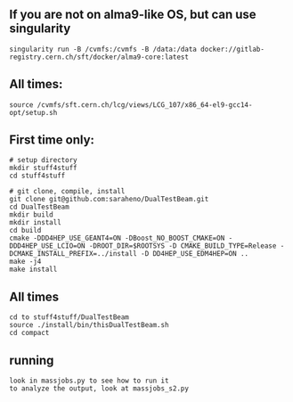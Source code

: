 ## If you are not on alma9-like OS, but can use singularity
```
singularity run -B /cvmfs:/cvmfs -B /data:/data docker://gitlab-registry.cern.ch/sft/docker/alma9-core:latest
```

## All times:
```
source /cvmfs/sft.cern.ch/lcg/views/LCG_107/x86_64-el9-gcc14-opt/setup.sh
```

## First time only:
```
# setup directory
mkdir stuff4stuff
cd stuff4stuff

# git clone, compile, install
git clone git@github.com:saraheno/DualTestBeam.git
cd DualTestBeam
mkdir build
mkdir install
cd build
cmake -DDD4HEP_USE_GEANT4=ON -DBoost_NO_BOOST_CMAKE=ON -DDD4HEP_USE_LCIO=ON -DROOT_DIR=$ROOTSYS -D CMAKE_BUILD_TYPE=Release -DCMAKE_INSTALL_PREFIX=../install -D DD4HEP_USE_EDM4HEP=ON ..
make -j4
make install
```

## All times
```
cd to stuff4stuff/DualTestBeam	
source ./install/bin/thisDualTestBeam.sh
cd compact
```

## running
```
look in massjobs.py to see how to run it
to analyze the output, look at massjobs_s2.py
```
